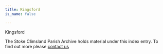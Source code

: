 ```yaml
---
title: Kingsford
is_name: false

---
```


Kingsford


The Stoke Climsland Parish Archive holds material under this index entry. To find out more please [contact us](/contact/)
